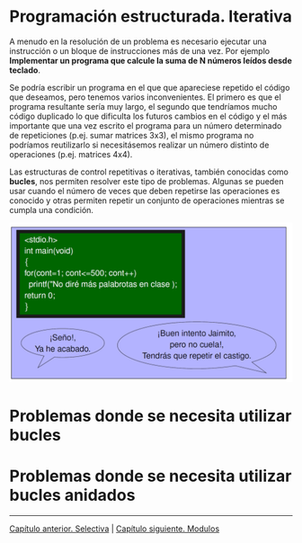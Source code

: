 # Programación estructurada. Iterativa

A menudo en la resolución de un problema es necesario ejecutar  una instrucción o un bloque de instrucciones más de una vez. Por  ejemplo **Implementar un programa que calcule  la suma de N números leídos desde teclado**.

 Se podría escribir un programa en el que  que apareciese repetido el código que deseamos, pero tenemos varios inconvenientes. El primero es que el programa resultante sería muy largo, el segundo  que tendríamos mucho código duplicado lo que dificulta los futuros cambios en el código y el más importante que una vez escrito el programa para un número determinado de repeticiones (p.ej. sumar matrices 3x3), el mismo programa no podríamos reutilizarlo si necesitásemos realizar un número distinto de operaciones (p.ej. matrices 4x4).

 Las estructuras  de  control  repetitivas  o  iterativas,  también conocidas   como   **bucles**,   nos   permiten   resolver   este tipo de problemas. Algunas se pueden usar cuando   el   número   de   veces   que   deben   repetirse   las operaciones es conocido y     otras       permiten    repetir    un    conjunto    de operaciones mientras se cumpla una condición.



<img src="iconos/bucle.png"  width="900"/>

# Problemas donde se necesita utilizar bucles


# Problemas donde se necesita utilizar bucles anidados


********************************
[Capítulo anterior. Selectiva](selectiva.md)
|
[Capítulo siguiente. Modulos](modulos.md)
